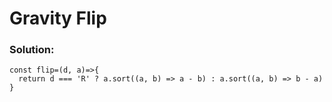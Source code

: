 # Gravity Flip

### Solution:

```
const flip=(d, a)=>{
  return d === 'R' ? a.sort((a, b) => a - b) : a.sort((a, b) => b - a)
}
```
